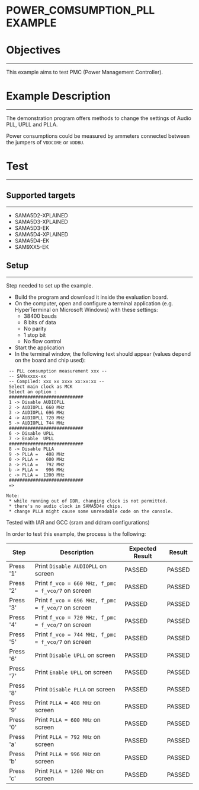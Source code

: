 POWER_COMSUMPTION_PLL EXAMPLE
============

# Objectives
------------
This example aims to test PMC (Power Management Controller).


# Example Description
---------------------
The demonstration program offers methods to change the settings of Audio PLL,
UPLL and PLLA.

Power consumptions could be measured by ammeters connected between the jumpers
of `VDDCORE` or `VDDBU`.


# Test
------

## Supported targets
--------------------

* SAMA5D2-XPLAINED
* SAMA5D3-XPLAINED
* SAMA5D3-EK
* SAMA5D4-XPLAINED
* SAMA5D4-EK
* SAM9XX5-EK

## Setup
--------
Step needed to set up the example.

* Build the program and download it inside the evaluation board.
* On the computer, open and configure a terminal application (e.g. HyperTerminal
 on Microsoft Windows) with these settings:
	- 38400 bauds
	- 8 bits of data
	- No parity
	- 1 stop bit
	- No flow control
* Start the application
* In the terminal window, the following text should appear (values depend on the
 board and chip used):
```
 -- PLL consumption measurement xxx --
 -- SAMxxxxx-xx
 -- Compiled: xxx xx xxxx xx:xx:xx --
 Select main clock as MCK
 Select an option :
 ############################
 1 -> Disable AUDIOPLL
 2 -> AUDIOPLL 660 MHz
 3 -> AUDIOPLL 696 MHz
 4 -> AUDIOPLL 720 MHz
 5 -> AUDIOPLL 744 MHz
 ############################
 6 -> Disable UPLL
 7 -> Enable  UPLL
 ############################
 8 -> Disable PLLA
 9 -> PLLA =   408 MHz
 0 -> PLLA =   600 MHz
 a -> PLLA =   792 MHz
 b -> PLLA =   996 MHz
 c -> PLLA =  1200 MHz
 ############################
 =>
```

```
Note:
 * while running out of DDR, changing clock is not permitted.
 * there's no audio clock in SAMA5D4x chips.
 * change PLLA might cause some unreadable code on the console.
```

Tested with IAR and GCC (sram and ddram configurations)

In order to test this example, the process is the following:

Step | Description | Expected Result | Result
-----|-------------|-----------------|-------
Press '1' | Print `Disable AUDIOPLL` on screen | PASSED | PASSED
Press '2' | Print `f_vco = 660 MHz, f_pmc = f_vco/7` on screen | PASSED | PASSED
Press '3' | Print `f_vco = 696 MHz, f_pmc = f_vco/7` on screen | PASSED | PASSED
Press '4' | Print `f_vco = 720 MHz, f_pmc = f_vco/7` on screen | PASSED | PASSED
Press '5' | Print `f_vco = 744 MHz, f_pmc = f_vco/7` on screen | PASSED | PASSED
Press '6' | Print `Disable UPLL` on screen | PASSED | PASSED
Press '7' | Print `Enable UPLL` on screen | PASSED | PASSED
Press '8' | Print `Disable PLLA` on screen | PASSED | PASSED
Press '9' | Print `PLLA = 408 MHz` on screen | PASSED | PASSED
Press '0' | Print `PLLA = 600 MHz` on screen | PASSED | PASSED
Press 'a' | Print `PLLA = 792 MHz` on screen | PASSED | PASSED
Press 'b' | Print `PLLA = 996 MHz` on screen | PASSED | PASSED
Press 'c' | Print `PLLA = 1200 MHz` on screen | PASSED | PASSED

